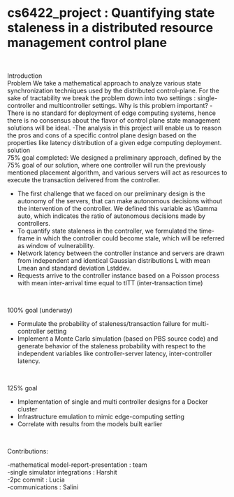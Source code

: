 # cs6422_project : Quantifying state staleness in a distributed resource management control plane
<br />

Introduction
<br />
Problem
We take a mathematical approach to analyze various state synchronization techniques used by the distributed control-plane. For the sake of tractability we break the problem down into two settings : single-controller and multicontroller settings. 
Why is this problem important?
-There is no standard for deployment of edge computing systems, hence there is no consensus about the flavor of control plane state management solutions will be ideal. 
-The analysis in this project will enable us to reason the pros and cons of a specific control plane design based on the properties like latency distribution of a given edge computing deployment.
<br />
solution
<br />
75% goal completed: 
We designed a preliminary approach, defined by the 75\% goal of our solution, where one controller will run the previously mentioned placement algorithm, and various servers will act as resources to execute the transaction delivered from the controller. 

- The first challenge that we faced on our preliminary design is the autonomy of the servers, that can make autonomous decisions without the intervention of the controller. We defined this variable as \Gamma auto, which indicates the ratio of autonomous decisions made by controllers.
- To quantify state staleness in the controller, we formulated the time-frame in which the controller could become stale, which will be referred as window of vulnerability.
- Network  latency  between  the  controller  instance  and servers are drawn from independent and identical Gaussian distributions L with mean Lmean and   standard deviation Lstddev.
- Requests  arrive  to  the  controller  instance  based  on  a Poisson  process with  mean  inter-arrival  time  equal  to tITT (inter-transaction time)



<br />

100% goal (underway)
- Formulate the probability of staleness/transaction failure for multi-controller setting
- Implement a Monte Carlo simulation (based on PBS source code) and generate behavior of the staleness probability with respect to the independent variables like controller-server latency, inter-controller latency.
<br />

125% goal
- Implementation of single and multi controller designs for a Docker cluster
- Infrastructure emulation to mimic edge-computing setting
- Correlate with results from the models built earlier
<br />

Contributions:<br />

-mathematical model-report-presentation : team<br />
-single simulator integrations :  Harshit<br />
-2pc commit : Lucia<br />
-communications : Salini
